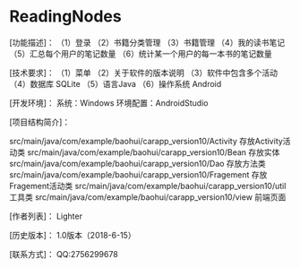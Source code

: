 # ReadingNodes
[功能描述]：
（1）登录
（2）书籍分类管理
（3）书籍管理
（4）我的读书笔记
（5）汇总每个用户的笔记数量
（6）统计某一个用户的每一本书的笔记数量

[技术要求]：
（1）菜单
（2）关于软件的版本说明
（3）软件中包含多个活动
（4）数据库 SQLite
（5）语言Java 
（6）操作系统 Android

[开发环境]：
系统：Windows
环境配置：AndroidStudio

[项目结构简介]：

src/main/java/com/example/baohui/carapp_version10/Activity      存放Activity活动类
src/main/java/com/example/baohui/carapp_version10/Bean          存放实体
src/main/java/com/example/baohui/carapp_version10/Dao           存放方法类
src/main/java/com/example/baohui/carapp_version10/Fragement     存放Fragement活动类
src/main/java/com/example/baohui/carapp_version10/util          工具类
src/main/java/com/example/baohui/carapp_version10/view        	前端页面

[作者列表]：
Lighter


[历史版本]：
1.0版本（2018-6-15）

[联系方式]：
QQ:2756299678
